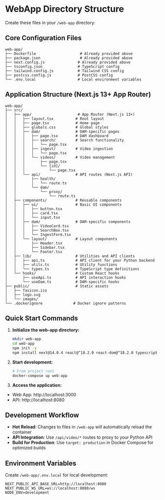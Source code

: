 # WebApp Directory Structure

Create these files in your `/web-app` directory:

## Core Configuration Files

```
web-app/
├── Dockerfile                    # Already provided above
├── package.json                  # Already provided above  
├── next.config.js               # Already provided above
├── tsconfig.json                # TypeScript config
├── tailwind.config.js           # Tailwind CSS config
├── postcss.config.js            # PostCSS config
└── .env.local                   # Local environment variables
```

## Application Structure (Next.js 13+ App Router)

```
web-app/
├── src/
│   ├── app/                     # App Router (Next.js 13+)
│   │   ├── layout.tsx          # Root layout
│   │   ├── page.tsx            # Home page
│   │   ├── globals.css         # Global styles
│   │   ├── dam/                # DAM-specific pages
│   │   │   ├── page.tsx        # DAM dashboard
│   │   │   ├── search/         # Search functionality
│   │   │   │   └── page.tsx
│   │   │   ├── ingest/         # Video ingestion
│   │   │   │   └── page.tsx
│   │   │   └── videos/         # Video management
│   │   │       ├── page.tsx
│   │   │       └── [id]/
│   │   │           └── page.tsx
│   │   └── api/                # API routes (Next.js API)
│   │       ├── health/
│   │       │   └── route.ts
│   │       └── dam/
│   │           └── proxy/
│   │               └── route.ts
│   ├── components/             # Reusable components
│   │   ├── ui/                 # Basic UI components
│   │   │   ├── button.tsx
│   │   │   ├── card.tsx
│   │   │   └── input.tsx
│   │   ├── dam/                # DAM-specific components
│   │   │   ├── VideoCard.tsx
│   │   │   ├── SearchBox.tsx
│   │   │   └── IngestForm.tsx
│   │   └── layout/             # Layout components
│   │       ├── Header.tsx
│   │       ├── Sidebar.tsx
│   │       └── Footer.tsx
│   ├── lib/                    # Utilities and API clients
│   │   ├── api.ts              # API client for your Python backend
│   │   ├── utils.ts            # Utility functions
│   │   └── types.ts            # TypeScript type definitions
│   └── hooks/                  # Custom React hooks
│       ├── useApi.ts           # API interaction hooks
│       └── useDam.ts           # DAM-specific hooks
├── public/                     # Static assets
│   ├── favicon.ico
│   ├── logo.svg
│   └── images/
└── .dockerignore              # Docker ignore patterns
```

## Quick Start Commands

1. **Initialize the web-app directory:**
   
   ```bash
   mkdir web-app
   cd web-app
   npm init -y
   npm install next@14.0.4 react@^18.2.0 react-dom@^18.2.0 typescript @types/node @types/react @types/react-dom
   ```
1. **Start development:**
   
   ```bash
   # From project root
   docker-compose up web-app
   ```
1. **Access the application:**
- Web App: http://localhost:3000
- API: http://localhost:8080

## Development Workflow

- **Hot Reload**: Changes to files in `/web-app` will automatically reload the container
- **API Integration**: Use `/api/video/*` routes to proxy to your Python API
- **Build for Production**: Use `target: production` in Docker Compose for optimized builds

## Environment Variables

Create `/web-app/.env.local` for local development:

```env
NEXT_PUBLIC_API_BASE_URL=http://localhost:8080
NEXT_PUBLIC_WS_URL=ws://localhost:8080/ws
NODE_ENV=development
```